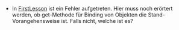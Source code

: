 - In [FirstLesson](FirstLesson#bindings-mit-verschiedene-fallklassen.md) ist ein Fehler aufgetreten. Hier muss noch erörtert werden, ob get-Methode für Binding von Objekten die Stand-Vorangehensweise ist. Falls nicht, welche ist es?
